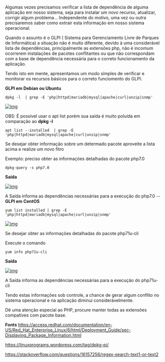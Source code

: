 Algumas vezes precisamos verificar a lista de dependência de alguma aplicação  em nosso sistema, seja para instalar um novo recurso, atualizar,  corrigir algum problema... Independente do motivo, uma vez ou outra  precisaremos saber como extrair esta informação em nosso sistema  operacional.

Quando o assunto é o GLPI ( Sistema para  Gerenciamento Livre de Parques de Informática) a situação não é muito  diferente, devido à uma considerável lista de dependências,  principalmente as extensões php, não é incomum ocorrerem instalações de  pacotes conflitantes ou que não correspondam com a base de dependência  necessária para o correto funcionamento da aplicação.

Tendo isto  em mente, apresentamos um modo simples de verificar e monitorar os  recursos básicos para o correto funciomento do GLPI.


**GLPI em Debian ou Ubuntu**



```
dpkg -l  | grep -E 'php|httpd|mariadb|mysql|apache|curl|unzip|snmp'
```



[![img](https://1.bp.blogspot.com/-pJdSN4Gfalk/WcfzZjizdeI/AAAAAAAAAqw/bniPtYmuYus-LOn-Ye7_3Z5bSuWAQ7diQCPcBGAYYCw/s1600/Sele%25C3%25A7%25C3%25A3o_010.png)](https://1.bp.blogspot.com/-pJdSN4Gfalk/WcfzZjizdeI/AAAAAAAAAqw/bniPtYmuYus-LOn-Ye7_3Z5bSuWAQ7diQCPcBGAYYCw/s1600/Sele%C3%A7%C3%A3o_010.png)


 OBS: É possível usar o apt list porém sua saída é muito poluída em comparação ao **dpkg -l**



```
apt list --installed  | grep -E 'php|httpd|mariadb|mysql|apache|curl|unzip|snmp'
```


Se desejar obter informação sobre um determado pacote aproveite a lista acima e realize um novo fitro

Exemplo:  preciso obter as informações detalhadas do pacote php7.0



```
dpkg-query -s php7.0
```


**Saída** 



[![img](https://1.bp.blogspot.com/-eHNr3Sik2CM/Wcf0vO4DBNI/AAAAAAAAAq4/J9xVJQ2j6gIh_V2u8_wKXhAeGJcBz5zRQCLcBGAs/s1600/Sele%25C3%25A7%25C3%25A3o_011.png)](https://1.bp.blogspot.com/-eHNr3Sik2CM/Wcf0vO4DBNI/AAAAAAAAAq4/J9xVJQ2j6gIh_V2u8_wKXhAeGJcBz5zRQCLcBGAs/s1600/Sele%C3%A7%C3%A3o_011.png)


A Saída informa as dependências necessárias para a execução do php7.0
 \--
**GLPI em CentOS**



```
yum list installed | grep -E 'php|httpd|mariadb|mysql|apache|curl|unzip|snmp'
```



[![img](https://4.bp.blogspot.com/-x3wbd1U6J-o/Wcf_wPjfvMI/AAAAAAAAArg/2viaREYlvCImhm9cao8JlRj24zWqcsdAwCLcBGAs/s1600/Sele%25C3%25A7%25C3%25A3o_014.png)](https://4.bp.blogspot.com/-x3wbd1U6J-o/Wcf_wPjfvMI/AAAAAAAAArg/2viaREYlvCImhm9cao8JlRj24zWqcsdAwCLcBGAs/s1600/Sele%C3%A7%C3%A3o_014.png)



Se desejar obter  as informações detalhadas do pacote  php71u-cli


Execute o comando 



```
yum info php71u-cli
```


**Saída** 



[![img](https://3.bp.blogspot.com/-Yv1JDkyLrJ0/Wcf1enEGT0I/AAAAAAAAArA/vRc_LtU2Ul0QdfLb5Xh-M9jyF9mDHXFbgCLcBGAs/s1600/Sele%25C3%25A7%25C3%25A3o_013.png)](https://3.bp.blogspot.com/-Yv1JDkyLrJ0/Wcf1enEGT0I/AAAAAAAAArA/vRc_LtU2Ul0QdfLb5Xh-M9jyF9mDHXFbgCLcBGAs/s1600/Sele%C3%A7%C3%A3o_013.png)


A Saída informa as dependências necessárias para a execução do php71u-cli

Tendo estas informações sob controle, a chance de gerar algum conflito no  sistema operacional e na aplicação diminui considerávelmente.

Dê uma atenção especial ao PHP, procure manter todas as extensões compatíves com pacote base.

**Fonts**
https://access.redhat.com/documentation/en-US/Red_Hat_Enterprise_Linux/6/html/Deployment_Guide/sec-Displaying_Package_Information.html

https://linuxprograms.wordpress.com/tag/dpkg-pi/ 

https://stackoverflow.com/questions/16157256/regex-search-text1-or-text2 
